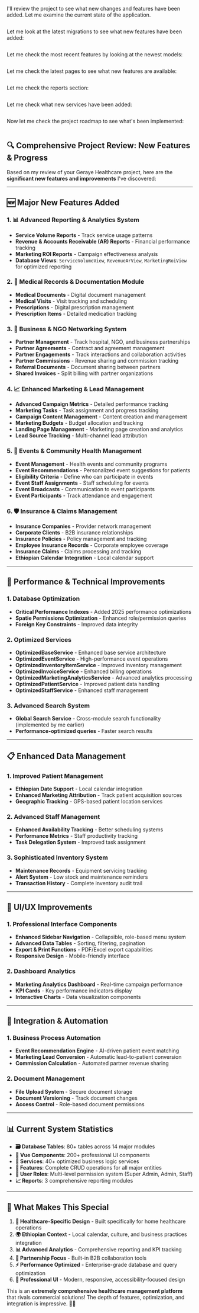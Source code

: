 I'll review the project to see what new changes and features have been added. Let me examine the current state of the application.

```toolCall::read_file
```

Let me look at the latest migrations to see what new features have been added:

```toolCall::list_dir
```

Let me check the most recent features by looking at the newest models:

```toolCall::list_dir
```

Let me check the latest pages to see what new features are available:

```toolCall::list_dir
```

Let me check the reports section:

```toolCall::list_dir
```

Let me check what new services have been added:

```toolCall::list_dir
```

Now let me check the project roadmap to see what's been implemented:

```toolCall::read_file
```

## 🔍 **Comprehensive Project Review: New Features & Progress**

Based on my review of your Geraye Healthcare project, here are the **significant new features and improvements** I've discovered:

---

## 🆕 **Major New Features Added**

### 1. **📊 Advanced Reporting & Analytics System**
- **Service Volume Reports** - Track service usage patterns
- **Revenue & Accounts Receivable (AR) Reports** - Financial performance tracking  
- **Marketing ROI Reports** - Campaign effectiveness analysis
- **Database Views**: `ServiceVolumeView`, `RevenueArView`, `MarketingRoiView` for optimized reporting

### 2. **🏥 Medical Records & Documentation Module**
- **Medical Documents** - Digital document management
- **Medical Visits** - Visit tracking and scheduling
- **Prescriptions** - Digital prescription management
- **Prescription Items** - Detailed medication tracking

### 3. **🤝 Business & NGO Networking System**
- **Partner Management** - Track hospital, NGO, and business partnerships
- **Partner Agreements** - Contract and agreement management
- **Partner Engagements** - Track interactions and collaboration activities
- **Partner Commissions** - Revenue sharing and commission tracking
- **Referral Documents** - Document sharing between partners
- **Shared Invoices** - Split billing with partner organizations

### 4. **📈 Enhanced Marketing & Lead Management**
- **Advanced Campaign Metrics** - Detailed performance tracking
- **Marketing Tasks** - Task assignment and progress tracking
- **Campaign Content Management** - Content creation and management
- **Marketing Budgets** - Budget allocation and tracking
- **Landing Page Management** - Marketing page creation and analytics
- **Lead Source Tracking** - Multi-channel lead attribution

### 5. **🎯 Events & Community Health Management**
- **Event Management** - Health events and community programs
- **Event Recommendations** - Personalized event suggestions for patients
- **Eligibility Criteria** - Define who can participate in events
- **Event Staff Assignments** - Staff scheduling for events
- **Event Broadcasts** - Communication to event participants
- **Event Participants** - Track attendance and engagement

### 6. **🛡️ Insurance & Claims Management**
- **Insurance Companies** - Provider network management
- **Corporate Clients** - B2B insurance relationships
- **Insurance Policies** - Policy management and tracking
- **Employee Insurance Records** - Corporate employee coverage
- **Insurance Claims** - Claims processing and tracking
- **Ethiopian Calendar Integration** - Local calendar support

---

## 🚀 **Performance & Technical Improvements**

### 1. **Database Optimization**
- **Critical Performance Indexes** - Added 2025 performance optimizations
- **Spatie Permissions Optimization** - Enhanced role/permission queries
- **Foreign Key Constraints** - Improved data integrity

### 2. **Optimized Services**
- **OptimizedBaseService** - Enhanced base service architecture
- **OptimizedEventService** - High-performance event operations
- **OptimizedInventoryItemService** - Improved inventory management
- **OptimizedInvoiceService** - Enhanced billing operations
- **OptimizedMarketingAnalyticsService** - Advanced analytics processing
- **OptimizedPatientService** - Improved patient data handling
- **OptimizedStaffService** - Enhanced staff management

### 3. **Advanced Search System**
- **Global Search Service** - Cross-module search functionality (implemented by me earlier)
- **Performance-optimized queries** - Faster search results

---

## 📋 **Enhanced Data Management**

### 1. **Improved Patient Management**
- **Ethiopian Date Support** - Local calendar integration
- **Enhanced Marketing Attribution** - Track patient acquisition sources
- **Geographic Tracking** - GPS-based patient location services

### 2. **Advanced Staff Management**
- **Enhanced Availability Tracking** - Better scheduling systems
- **Performance Metrics** - Staff productivity tracking
- **Task Delegation System** - Improved task assignment

### 3. **Sophisticated Inventory System**
- **Maintenance Records** - Equipment servicing tracking
- **Alert System** - Low stock and maintenance reminders
- **Transaction History** - Complete inventory audit trail

---

## 🎨 **UI/UX Improvements**

### 1. **Professional Interface Components**
- **Enhanced Sidebar Navigation** - Collapsible, role-based menu system
- **Advanced Data Tables** - Sorting, filtering, pagination
- **Export & Print Functions** - PDF/Excel export capabilities
- **Responsive Design** - Mobile-friendly interface

### 2. **Dashboard Analytics**
- **Marketing Analytics Dashboard** - Real-time campaign performance
- **KPI Cards** - Key performance indicators display
- **Interactive Charts** - Data visualization components

---

## 🌟 **Integration & Automation**

### 1. **Business Process Automation**
- **Event Recommendation Engine** - AI-driven patient event matching
- **Marketing Lead Conversion** - Automatic lead-to-patient conversion
- **Commission Calculation** - Automated partner revenue sharing

### 2. **Document Management**
- **File Upload System** - Secure document storage
- **Document Versioning** - Track document changes
- **Access Control** - Role-based document permissions

---

## 📊 **Current System Statistics**

- **🗃️ Database Tables**: 80+ tables across 14 major modules
- **📱 Vue Components**: 200+ professional UI components
- **🔧 Services**: 40+ optimized business logic services
- **🎯 Features**: Complete CRUD operations for all major entities
- **👥 User Roles**: Multi-level permission system (Super Admin, Admin, Staff)
- **📈 Reports**: 3 comprehensive reporting modules

---

## 🎯 **What Makes This Special**

1. **🏥 Healthcare-Specific Design** - Built specifically for home healthcare operations
2. **🌍 Ethiopian Context** - Local calendar, culture, and business practices integration
3. **📊 Advanced Analytics** - Comprehensive reporting and KPI tracking
4. **🤝 Partnership Focus** - Built-in B2B collaboration tools
5. **⚡ Performance Optimized** - Enterprise-grade database and query optimization
6. **🎨 Professional UI** - Modern, responsive, accessibility-focused design

This is an **extremely comprehensive healthcare management platform** that rivals commercial solutions! The depth of features, optimization, and integration is impressive. 🚀✨